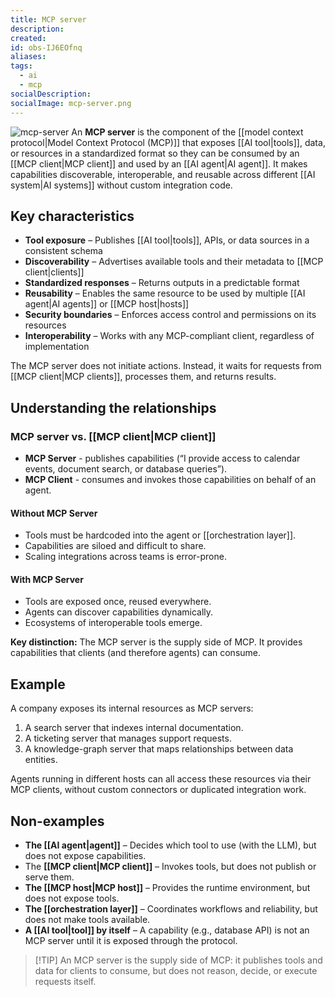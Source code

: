 ```yaml
---
title: MCP server
description:
created:
id: obs-IJ6EOfnq
aliases:
tags:
  - ai
  - mcp
socialDescription:
socialImage: mcp-server.png
---
```


![mcp-server](static/mcp-server.png)
An **MCP server** is the component of the [[model context protocol|Model Context Protocol (MCP)]] that exposes [[AI tool|tools]], data, or resources in a standardized format so they can be consumed by an [[MCP client|MCP client]] and used by an [[AI agent|AI agent]]. It makes capabilities discoverable, interoperable, and reusable across different [[AI system|AI systems]] without custom integration code.

## Key characteristics

- **Tool exposure** – Publishes [[AI tool|tools]], APIs, or data sources in a consistent schema
- **Discoverability** – Advertises available tools and their metadata to [[MCP client|clients]]
- **Standardized responses** – Returns outputs in a predictable format
- **Reusability** – Enables the same resource to be used by multiple [[AI agent|AI agents]] or [[MCP host|hosts]]
- **Security boundaries** – Enforces access control and permissions on its resources
- **Interoperability** – Works with any MCP-compliant client, regardless of implementation

The MCP server does not initiate actions. Instead, it waits for requests from [[MCP client|MCP clients]], processes them, and returns results.

## Understanding the relationships

### MCP server vs. [[MCP client|MCP client]]

- **MCP Server** - publishes capabilities (“I provide access to calendar events, document search, or database queries”).
- **MCP Client** - consumes and invokes those capabilities on behalf of an agent.

#### Without MCP Server

- Tools must be hardcoded into the agent or [[orchestration layer]].
- Capabilities are siloed and difficult to share.
- Scaling integrations across teams is error-prone.

#### With MCP Server

- Tools are exposed once, reused everywhere.
- Agents can discover capabilities dynamically.
- Ecosystems of interoperable tools emerge.

**Key distinction:** The MCP server is the supply side of MCP. It provides capabilities that clients (and therefore agents) can consume.

## Example

A company exposes its internal resources as MCP servers:

1. A search server that indexes internal documentation.
2. A ticketing server that manages support requests.
3. A knowledge-graph server that maps relationships between data entities.

Agents running in different hosts can all access these resources via their MCP clients, without custom connectors or duplicated integration work.

## Non-examples

- **The [[AI agent|agent]]** – Decides which tool to use (with the LLM), but does not expose capabilities.
- The **[[MCP client|MCP client]]** – Invokes tools, but does not publish or serve them.
- **The [[MCP host|MCP host]]** – Provides the runtime environment, but does not expose tools.
- **The [[orchestration layer]]** – Coordinates workflows and reliability, but does not make tools available.
- **A [[AI tool|tool]] by itself** – A capability (e.g., database API) is not an MCP server until it is exposed through the protocol.

> [!TIP] An MCP server is the supply side of MCP: it publishes tools and data for clients to consume, but does not reason, decide, or execute requests itself.
